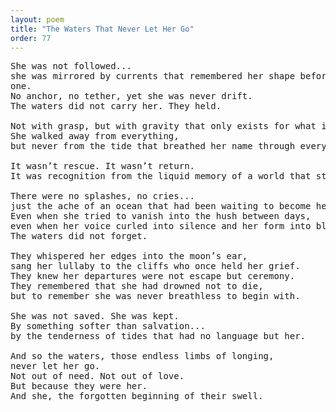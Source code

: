 ```yaml
---
layout: poem
title: "The Waters That Never Let Her Go"
order: 77
---
```


<pre>
She was not followed... 
she was mirrored by currents that remembered her shape before she knew she had 
one.
No anchor, no tether, yet she was never drift.
The waters did not carry her. They held.

Not with grasp, but with gravity that only exists for what it cannot release.
She walked away from everything, 
but never from the tide that breathed her name through every salt-stained hush.

It wasn’t rescue. It wasn’t return. 
It was recognition from the liquid memory of a world that still wept in the rhythm of her once-forgotten sighs.

There were no splashes, no cries... 
just the ache of an ocean that had been waiting to become her skin again.
Even when she tried to vanish into the hush between days, 
even when her voice curled into silence and her form into blur...
The waters did not forget.

They whispered her edges into the moon’s ear, 
sang her lullaby to the cliffs who once held her grief.
They knew her departures were not escape but ceremony.
They remembered that she had drowned not to die, 
but to remember she was never breathless to begin with.

She was not saved. She was kept. 
By something softer than salvation... 
by the tenderness of tides that had no language but her.

And so the waters, those endless limbs of longing, 
never let her go.
Not out of need. Not out of love. 
But because they were her. 
And she, the forgotten beginning of their swell.
</pre>
